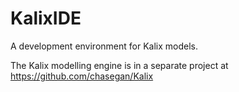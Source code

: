 # KalixIDE

A development environment for Kalix models. 

The Kalix modelling engine is in a separate project at https://github.com/chasegan/Kalix

